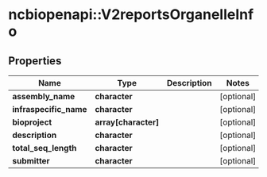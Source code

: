 # ncbiopenapi::V2reportsOrganelleInfo


## Properties
Name | Type | Description | Notes
------------ | ------------- | ------------- | -------------
**assembly_name** | **character** |  | [optional] 
**infraspecific_name** | **character** |  | [optional] 
**bioproject** | **array[character]** |  | [optional] 
**description** | **character** |  | [optional] 
**total_seq_length** | **character** |  | [optional] 
**submitter** | **character** |  | [optional] 


